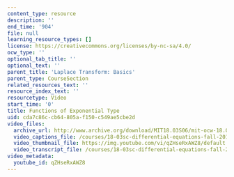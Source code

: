 ```yaml
---
content_type: resource
description: ''
end_time: '904'
file: null
learning_resource_types: []
license: https://creativecommons.org/licenses/by-nc-sa/4.0/
ocw_type: ''
optional_tab_title: ''
optional_text: ''
parent_title: 'Laplace Transform: Basics'
parent_type: CourseSection
related_resources_text: ''
resource_index_text: ''
resourcetype: Video
start_time: '0'
title: Functions of Exponential Type
uid: cda7c86c-cb64-805a-f150-c549ae5cbe2d
video_files:
  archive_url: http://www.archive.org/download/MIT18.03S06/mit-ocw-18.03-lec20-02apr2003-220k_512kb.mp4
  video_captions_file: /courses/18-03sc-differential-equations-fall-2011/8f996519e26050148cbbc76178f54c2f_qZHseRxAWZ8.vtt
  video_thumbnail_file: https://img.youtube.com/vi/qZHseRxAWZ8/default.jpg
  video_transcript_file: /courses/18-03sc-differential-equations-fall-2011/91793a4f975e1f31f6f60748187699b3_qZHseRxAWZ8.pdf
video_metadata:
  youtube_id: qZHseRxAWZ8
---
```

